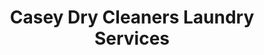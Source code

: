 ---
title: "Casey Dry Cleaners Laundry Services"
url: /cork/casey-dry-cleaners-laundry-services/
shop: Wäscherei
---